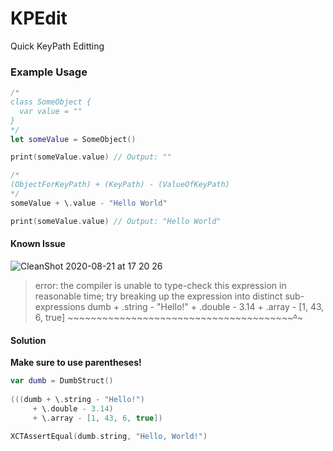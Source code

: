 # KPEdit

Quick KeyPath Editting

### Example Usage
```swift
/*
class SomeObject {
  var value = ""
}
*/
let someValue = SomeObject()

print(someValue.value) // Output: ""

/*
(ObjectForKeyPath) + (KeyPath) - (ValueOfKeyPath)
*/
someValue + \.value - "Hello World"

print(someValue.value) // Output: "Hello World"
```

#### Known Issue
![CleanShot 2020-08-21 at 17 20 26](https://user-images.githubusercontent.com/8268288/90939924-a212cd80-e3d2-11ea-9a25-e7d3c7ad3a56.png)
> error: the compiler is unable to type-check this expression in reasonable time; try breaking up the expression into distinct sub-expressions
        dumb + \.string - "Hello!" + \.double - 3.14 + \.array - [1, 43, 6, true]
        ~~~~~~~~~~~~~~~~~~~~~~~~~~~~~~~~~~~~~~~~~~~~~~~~~~~~~~~^~~~~~~~~~~~~~~~~~

#### Solution

**Make sure to use parentheses!**

```swift
var dumb = DumbStruct()
        
(((dumb + \.string - "Hello!")
     + \.double - 3.14)
     + \.array - [1, 43, 6, true])

XCTAssertEqual(dumb.string, "Hello, World!")
```
